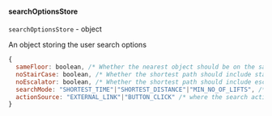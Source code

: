 #### searchOptionsStore
`searchOptionsStore` - object

An object storing the user search options

```javascript
{
  sameFloor: boolean, /* Whether the nearest object should be on the same floor, only for nearest search */
  noStairCase: boolean, /* Whether the shortest path should include stair case */
  noEscalator: boolean, /* Whether the shortest path should include escalator */
  searchMode: "SHORTEST_TIME"|"SHORTEST_DISTANCE"|"MIN_NO_OF_LIFTS", /* Shortest path search mode */
  actionSource: "EXTERNAL_LINK"|"BUTTON_CLICK" /* where the search action are initiated from an external link or a button click in the app */
}
```
